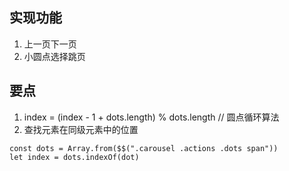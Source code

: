 ## 实现功能
1. 上一页下一页
2. 小圆点选择跳页
## 要点
1. index = (index - 1 + dots.length) % dots.length  // 圆点循环算法
2. 查找元素在同级元素中的位置
```
const dots = Array.from($$(".carousel .actions .dots span"))
let index = dots.indexOf(dot)
```